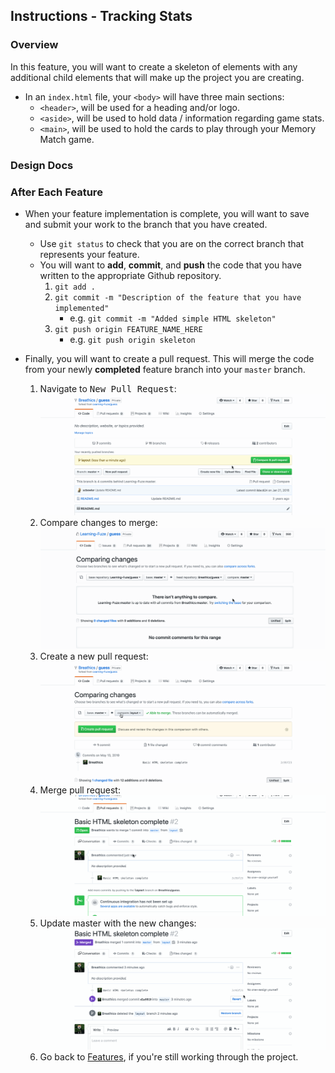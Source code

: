 Instructions - Tracking Stats
--

### Overview

In this feature, you will want to create a skeleton of elements with any additional child elements that will make up the project you are creating.

- In an `index.html` file, your `<body>` will have three main sections:
  - `<header>`, will be used for a heading and/or logo.
  - `<aside>`, will be used to hold data / information regarding game stats.
  - `<main>`, will be used to hold the cards to play through your Memory Match game.

### Design Docs

<!-- TODO Will have design docs located here 

- Bullet
![Alt-text-for-image](/path/to/image.jpg)

-->


### After Each Feature

- When your feature implementation is complete, you will want to save and submit your work to the branch that you have created.
  - Use `git status` to check that you are on the correct branch that represents your feature.
  - You will want to **add**, **commit**, and **push** the code that you have written to the appropriate Github repository.
    1. `git add .`
    2. `git commit -m "Description of the feature that you have implemented"`
       - e.g. `git commit -m "Added simple HTML skeleton"`
    3. `git push origin FEATURE_NAME_HERE`
       - e.g. `git push origin skeleton`

- Finally, you will want to create a pull request. This will merge the code from your newly **completed** feature branch into your `master` branch.

  1. Navigate to <kbd>New Pull Request</kbd>:
  ![Navigate to pull requests](../post-feature/navigate-to-pull-request.gif)
  2. Compare changes to merge: 
  ![Compare changes to merge](../post-feature/compare-changes.gif)
  3. Create a new pull request:
  ![Create new pull request](../post-feature/create-pull-request.gif)
  4. Merge pull request:
  ![Merge pull request](../post-feature/merge-pull-request.gif)
  5. Update master with the new changes:
  ![Update master](../post-feature/pull-new-changes.gif)
  6. Go back to [Features](../../README.md), if you're still working through the project.

